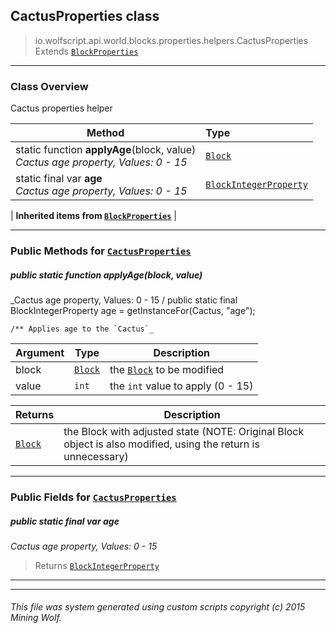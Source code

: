 ## CactusProperties __class__

>io.wolfscript.api.world.blocks.properties.helpers.CactusProperties
>Extends [`BlockProperties`](BlockProperties.md)

---

### Class Overview

Cactus properties helper

Method | Type   
--- | :--- 
static function __applyAge__(block, value) <br> _Cactus age property, Values: 0 - 15_ | [`Block`](../../Block.md)
static final var __age__ <br> _Cactus age property, Values: 0 - 15_ | [`BlockIntegerProperty`](../BlockIntegerProperty.md)
 |
__Inherited items from [`BlockProperties`](BlockProperties.md)__ |





---


### Public Methods for [`CactusProperties`](CactusProperties.md)

##### <a id='applyage'></a>public static function __applyAge__(block, value)

_Cactus age property, Values: 0 - 15 /
    public static final BlockIntegerProperty age = getInstanceFor(Cactus, "age");

    /** Applies age to the `Cactus`_

Argument | Type | Description  
--- | --- | --- 
block | [`Block`](../../Block.md) | the [`Block`](../../Block.md) to be modified
value | `int` | the `int` value to apply (0 - 15)

Returns | Description
--- | --- 
[`Block`](../../Block.md) | the Block with adjusted state (NOTE: Original Block object is also modified, using the return is unnecessary)


---

### Public Fields for [`CactusProperties`](CactusProperties.md)

##### <a id='age'></a>public static final var __age__

_Cactus age property, Values: 0 - 15_

>Returns
>  [`BlockIntegerProperty`](../BlockIntegerProperty.md)

---


---


###### This file was system generated using custom scripts copyright (c) 2015 Mining Wolf.
	

